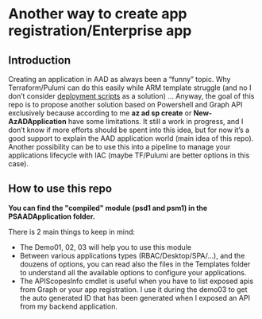 # Another way to create app registration/Enterprise app

## Introduction

Creating an application in AAD as always been a “funny” topic. Why Terraform/Pulumi can do this easily while ARM template struggle (and no I don’t consider [deployment scripts](https://docs.microsoft.com/en-us/azure/azure-resource-manager/templates/deployment-script-template) as a solution) … Anyway, the goal of this repo is to propose another solution based on Powershell and Graph API exclusively because according to me **az ad sp create** or **New-AzADApplication** have some limitations. It still a work in progress, and I don’t know if more efforts should be spent into this idea, but for now it’s a good support to explain the AAD application world (main idea of this repo). Another possibility can be to use this into a pipeline to manage your applications lifecycle with IAC (maybe TF/Pulumi are better options in this case).

## How to use this repo

**You can find the "compiled" module (psd1 and psm1) in the PSAADApplication folder.**

There is 2 main things to keep in mind:

- The Demo01, 02, 03 will help you to use this module
- Between various applications types (RBAC/Desktop/SPA/...), and the douzens of options, you can read also the files in the Templates folder to understand all the available options to configure your applications.
- The APIScopesInfo cmdlet is useful when you have to list exposed apis from Graph or your app registration. I use it during the demo03 to get the auto generated ID that has been generated when I exposed an API from my backend application.
